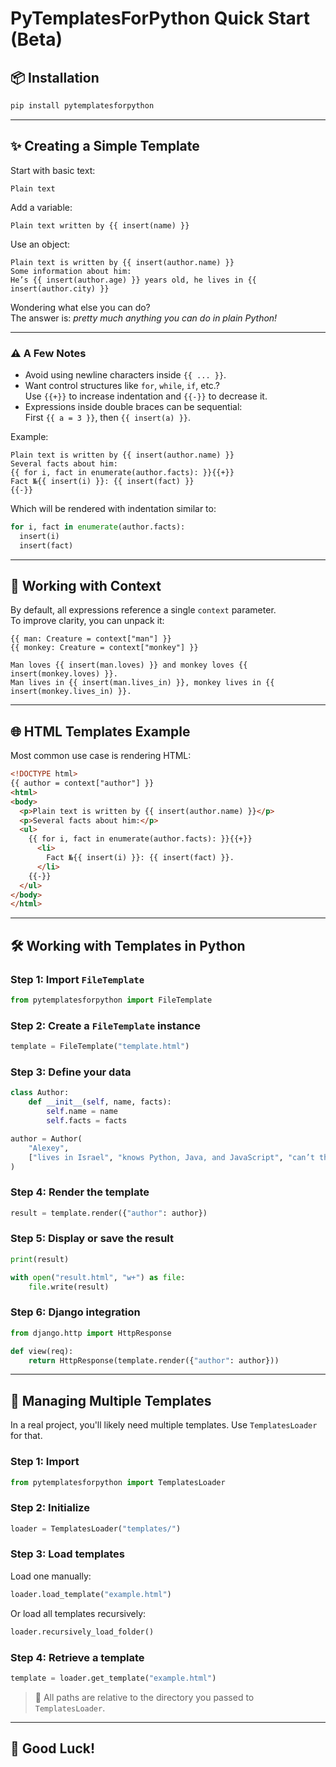 # PyTemplatesForPython Quick Start (Beta)

## 📦 Installation

```bash
pip install pytemplatesforpython
```

---

## ✨ Creating a Simple Template

Start with basic text:

```
Plain text
```

Add a variable:

```
Plain text written by {{ insert(name) }}
```

Use an object:

```
Plain text is written by {{ insert(author.name) }}
Some information about him:
He’s {{ insert(author.age) }} years old, he lives in {{ insert(author.city) }}
```

Wondering what else you can do?  
The answer is: *pretty much anything you can do in plain Python!*

---

### ⚠️ A Few Notes

- Avoid using newline characters inside `{{ ... }}`.
- Want control structures like `for`, `while`, `if`, etc.?  
  Use `{{+}}` to increase indentation and `{{-}}` to decrease it.
- Expressions inside double braces can be sequential:  
  First `{{ a = 3 }}`, then `{{ insert(a) }}`.

Example:

```
Plain text is written by {{ insert(author.name) }}
Several facts about him:
{{ for i, fact in enumerate(author.facts): }}{{+}}
Fact №{{ insert(i) }}: {{ insert(fact) }}
{{-}}
```

Which will be rendered with indentation similar to:

```python
for i, fact in enumerate(author.facts):
  insert(i)
  insert(fact)
```

---

## 📌 Working with Context

By default, all expressions reference a single `context` parameter.  
To improve clarity, you can unpack it:

```
{{ man: Creature = context["man"] }}
{{ monkey: Creature = context["monkey"] }}

Man loves {{ insert(man.loves) }} and monkey loves {{ insert(monkey.loves) }}.
Man lives in {{ insert(man.lives_in) }}, monkey lives in {{ insert(monkey.lives_in) }}.
```

---

## 🌐 HTML Templates Example

Most common use case is rendering HTML:

```html
<!DOCTYPE html>
{{ author = context["author"] }}
<html>
<body>
  <p>Plain text is written by {{ insert(author.name) }}</p>
  <p>Several facts about him:</p>
  <ul>
    {{ for i, fact in enumerate(author.facts): }}{{+}}
      <li>
        Fact №{{ insert(i) }}: {{ insert(fact) }}.
      </li>
    {{-}}
  </ul>
</body>
</html>
```

---

## 🛠 Working with Templates in Python

### Step 1: Import `FileTemplate`

```python
from pytemplatesforpython import FileTemplate
```

### Step 2: Create a `FileTemplate` instance

```python
template = FileTemplate("template.html")
```

### Step 3: Define your data

```python
class Author:
    def __init__(self, name, facts):
        self.name = name
        self.facts = facts

author = Author(
    "Alexey",
    ["lives in Israel", "knows Python, Java, and JavaScript", "can’t think of more facts"]
)
```

### Step 4: Render the template

```python
result = template.render({"author": author})
```

### Step 5: Display or save the result

```python
print(result)
```

```python
with open("result.html", "w+") as file:
    file.write(result)
```

### Step 6: Django integration

```python
from django.http import HttpResponse

def view(req):
    return HttpResponse(template.render({"author": author}))
```

---

## 📁 Managing Multiple Templates

In a real project, you'll likely need multiple templates. Use `TemplatesLoader` for that.

### Step 1: Import

```python
from pytemplatesforpython import TemplatesLoader
```

### Step 2: Initialize

```python
loader = TemplatesLoader("templates/")
```

### Step 3: Load templates

Load one manually:

```python
loader.load_template("example.html")
```

Or load all templates recursively:

```python
loader.recursively_load_folder()
```

### Step 4: Retrieve a template

```python
template = loader.get_template("example.html")
```

> 🔹 All paths are relative to the directory you passed to `TemplatesLoader`.

---

## 🎉 Good Luck!
